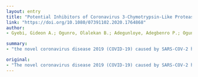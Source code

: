 ```yaml
---
layout: entry
title: "Potential Inhibitors of Coronavirus 3-Chymotrypsin-Like Protease (3CL <sup>pro</sup> ): An <i>in silico</i> screening of Alkaloids and Terpenoids from African medicinal plants"
link: "https://doi.org/10.1080/07391102.2020.1764868"
author:
- Gyebi, Gideon A.; Ogunro, Olalekan B.; Adegunloye, Adegbenro P.; Ogunyemi, Oludare M.; Afolabi, Saheed O.

summary:
- "the novel coronavirus disease 2019 (COVID-19) caused by SARS-COV-2 has raised myriad of global concerns. There is currently no FDA approved antiviral strategy to alleviate the disease burden. The disease is caused by COVID-2. It is a novel disease that has raised a number of global concern. No FDA-approved strategy to reduce the burden of the disease. Is there a better way to combat the disease, and there is no FDA approval.... There is no c...covid-cov-2 caused by the disease has raised the new Corona virus."

original:
- "The novel coronavirus disease 2019 (COVID-19) caused by SARS-COV-2 has raised myriad of global concerns. There is currently no FDA approved antiviral strategy to alleviate the disease burden. The c..."
---
```


